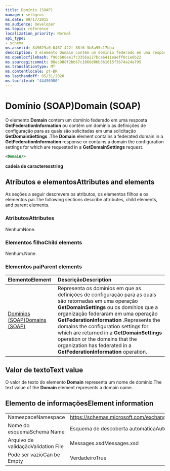 ```yaml
---
title: Domínio (SOAP)
manager: sethgros
ms.date: 09/17/2015
ms.audience: Developer
ms.topic: reference
localization_priority: Normal
api_type:
- schema
ms.assetid: 849629a0-0467-422f-88f6-3b8a95c17bba
description: O elemento Domain contém um domínio federado em uma resposta GetFederationInformation ou contém um domínio as definições de configuração para as quais são solicitadas em uma solicitação GetDomainSettings.
ms.openlocfilehash: f90c608ee1fc3356a227bca6411eaeff0c1e8b22
ms.sourcegitcommit: 88ec988f2bb67c1866d06b361615f3674a24e795
ms.translationtype: MT
ms.contentlocale: pt-BR
ms.lasthandoff: 05/31/2020
ms.locfileid: "44456980"
---
```

# <a name="domain-soap"></a><span data-ttu-id="3dfb1-103">Domínio (SOAP)</span><span class="sxs-lookup"><span data-stu-id="3dfb1-103">Domain (SOAP)</span></span>

<span data-ttu-id="3dfb1-104">O elemento **Domain** contém um domínio federado em uma resposta **GetFederationInformation** ou contém um domínio as definições de configuração para as quais são solicitadas em uma solicitação **GetDomainSettings** .</span><span class="sxs-lookup"><span data-stu-id="3dfb1-104">The **Domain** element contains a federated domain in a **GetFederationInformation** response or contains a domain the configuration settings for which are requested in a **GetDomainSettings** request.</span></span> 
  
```XML
<Domain/> 
```

 <span data-ttu-id="3dfb1-105">**cadeia de caracteres**</span><span class="sxs-lookup"><span data-stu-id="3dfb1-105">**string**</span></span>
## <a name="attributes-and-elements"></a><span data-ttu-id="3dfb1-106">Atributos e elementos</span><span class="sxs-lookup"><span data-stu-id="3dfb1-106">Attributes and elements</span></span>

<span data-ttu-id="3dfb1-107">As seções a seguir descrevem os atributos, os elementos filhos e os elementos pai.</span><span class="sxs-lookup"><span data-stu-id="3dfb1-107">The following sections describe attributes, child elements, and parent elements.</span></span>
  
### <a name="attributes"></a><span data-ttu-id="3dfb1-108">Atributos</span><span class="sxs-lookup"><span data-stu-id="3dfb1-108">Attributes</span></span>

<span data-ttu-id="3dfb1-109">Nenhum</span><span class="sxs-lookup"><span data-stu-id="3dfb1-109">None.</span></span>
  
### <a name="child-elements"></a><span data-ttu-id="3dfb1-110">Elementos filho</span><span class="sxs-lookup"><span data-stu-id="3dfb1-110">Child elements</span></span>

<span data-ttu-id="3dfb1-111">Nenhum.</span><span class="sxs-lookup"><span data-stu-id="3dfb1-111">None.</span></span>
  
### <a name="parent-elements"></a><span data-ttu-id="3dfb1-112">Elementos pai</span><span class="sxs-lookup"><span data-stu-id="3dfb1-112">Parent elements</span></span>

|<span data-ttu-id="3dfb1-113">**Elemento**</span><span class="sxs-lookup"><span data-stu-id="3dfb1-113">**Element**</span></span>|<span data-ttu-id="3dfb1-114">**Descrição**</span><span class="sxs-lookup"><span data-stu-id="3dfb1-114">**Description**</span></span>|
|:-----|:-----|
|[<span data-ttu-id="3dfb1-115">Domínios (SOAP)</span><span class="sxs-lookup"><span data-stu-id="3dfb1-115">Domains (SOAP)</span></span>](domains-soap.md) <br/> |<span data-ttu-id="3dfb1-116">Representa os domínios em que as definições de configuração para as quais são retornadas em uma operação **GetDomainSettings** ou os domínios que a organização federaram em uma operação **GetFederationInformation** .</span><span class="sxs-lookup"><span data-stu-id="3dfb1-116">Represents the domains the configuration settings for which are returned in a **GetDomainSettings** operation or the domains that the organization has federated in a **GetFederationInformation** operation.</span></span>  <br/> |
   
## <a name="text-value"></a><span data-ttu-id="3dfb1-117">Valor de texto</span><span class="sxs-lookup"><span data-stu-id="3dfb1-117">Text value</span></span>

<span data-ttu-id="3dfb1-118">O valor de texto do elemento **Domain** representa um nome de domínio.</span><span class="sxs-lookup"><span data-stu-id="3dfb1-118">The text value of the **Domain** element represents a domain name.</span></span> 
  
## <a name="element-information"></a><span data-ttu-id="3dfb1-119">Elemento de informações</span><span class="sxs-lookup"><span data-stu-id="3dfb1-119">Element information</span></span>

|||
|:-----|:-----|
|<span data-ttu-id="3dfb1-120">Namespace</span><span class="sxs-lookup"><span data-stu-id="3dfb1-120">Namespace</span></span>  <br/> |https://schemas.microsoft.com/exchange/2010/Autodiscover  <br/> |
|<span data-ttu-id="3dfb1-121">Nome do esquema</span><span class="sxs-lookup"><span data-stu-id="3dfb1-121">Schema Name</span></span>  <br/> |<span data-ttu-id="3dfb1-122">Esquema de descoberta automática</span><span class="sxs-lookup"><span data-stu-id="3dfb1-122">Autodiscover schema</span></span>  <br/> |
|<span data-ttu-id="3dfb1-123">Arquivo de validação</span><span class="sxs-lookup"><span data-stu-id="3dfb1-123">Validation File</span></span>  <br/> |<span data-ttu-id="3dfb1-124">Messages.xsd</span><span class="sxs-lookup"><span data-stu-id="3dfb1-124">Messages.xsd</span></span>  <br/> |
|<span data-ttu-id="3dfb1-125">Pode ser vazio</span><span class="sxs-lookup"><span data-stu-id="3dfb1-125">Can be Empty</span></span>  <br/> |<span data-ttu-id="3dfb1-126">Verdadeiro</span><span class="sxs-lookup"><span data-stu-id="3dfb1-126">True</span></span>  <br/> |
   


